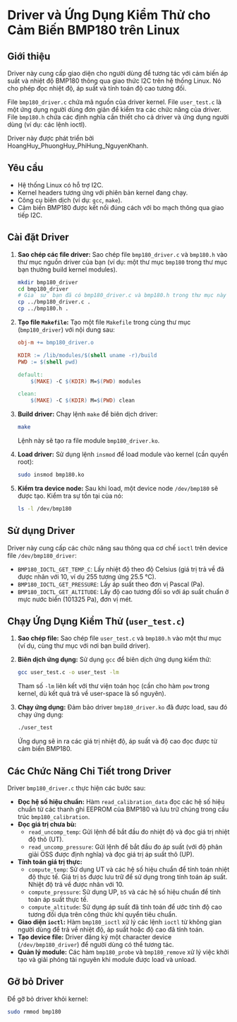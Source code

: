 # Driver và Ứng Dụng Kiểm Thử cho Cảm Biến BMP180 trên Linux

## Giới thiệu

Driver này cung cấp giao diện cho người dùng để tương tác với cảm biến áp suất và nhiệt độ BMP180 thông qua giao thức I2C trên hệ thống Linux. Nó cho phép đọc nhiệt độ, áp suất và tính toán độ cao tương đối.

File `bmp180_driver.c` chứa mã nguồn của driver kernel.
File `user_test.c` là một ứng dụng người dùng đơn giản để kiểm tra các chức năng của driver.
File `bmp180.h` chứa các định nghĩa cần thiết cho cả driver và ứng dụng người dùng (ví dụ: các lệnh ioctl).

Driver này được phát triển bởi HoangHuy\_PhuongHuy\_PhiHung\_NguyenKhanh.

## Yêu cầu

* Hệ thống Linux có hỗ trợ I2C.
* Kernel headers tương ứng với phiên bản kernel đang chạy.
* Công cụ biên dịch (ví dụ: `gcc`, `make`).
* Cảm biến BMP180 được kết nối đúng cách với bo mạch thông qua giao tiếp I2C.

## Cài đặt Driver

1.  **Sao chép các file driver:** Sao chép file `bmp180_driver.c` và `bmp180.h` vào thư mục nguồn driver của bạn (ví dụ: một thư mục `bmp180` trong thư mục bạn thường build kernel modules).

    ```bash
    mkdir bmp180_driver
    cd bmp180_driver
    # Giả sử bạn đã có bmp180_driver.c và bmp180.h trong thư mục này
    cp ../bmp180_driver.c .
    cp ../bmp180.h .
    ```

2.  **Tạo file `Makefile`:** Tạo một file `Makefile` trong cùng thư mục (`bmp180_driver`) với nội dung sau:

    ```makefile
    obj-m += bmp180_driver.o

    KDIR := /lib/modules/$(shell uname -r)/build
    PWD := $(shell pwd)

    default:
        $(MAKE) -C $(KDIR) M=$(PWD) modules

    clean:
        $(MAKE) -C $(KDIR) M=$(PWD) clean
    ```

3.  **Build driver:** Chạy lệnh `make` để biên dịch driver:

    ```bash
    make
    ```

    Lệnh này sẽ tạo ra file module `bmp180_driver.ko`.

4.  **Load driver:** Sử dụng lệnh `insmod` để load module vào kernel (cần quyền root):

    ```bash
    sudo insmod bmp180.ko
    ```

5.  **Kiểm tra device node:** Sau khi load, một device node `/dev/bmp180` sẽ được tạo. Kiểm tra sự tồn tại của nó:

    ```bash
    ls -l /dev/bmp180
    ```

## Sử dụng Driver

Driver này cung cấp các chức năng sau thông qua cơ chế `ioctl` trên device file `/dev/bmp180_driver`:

* `BMP180_IOCTL_GET_TEMP_C`: Lấy nhiệt độ theo độ Celsius (giá trị trả về đã được nhân với 10, ví dụ 255 tương ứng 25.5 °C).
* `BMP180_IOCTL_GET_PRESSURE`: Lấy áp suất theo đơn vị Pascal (Pa).
* `BMP180_IOCTL_GET_ALTITUDE`: Lấy độ cao tương đối so với áp suất chuẩn ở mực nước biển (101325 Pa), đơn vị mét.

## Chạy Ứng Dụng Kiểm Thử (`user_test.c`)

1.  **Sao chép file:** Sao chép file `user_test.c` và `bmp180.h` vào một thư mục (ví dụ, cùng thư mục với nơi bạn build driver).

2.  **Biên dịch ứng dụng:** Sử dụng `gcc` để biên dịch ứng dụng kiểm thử:

    ```bash
    gcc user_test.c -o user_test -lm
    ```

    Tham số `-lm` liên kết với thư viện toán học (cần cho hàm `pow` trong kernel, dù kết quả trả về user-space là số nguyên).

3.  **Chạy ứng dụng:** Đảm bảo driver `bmp180_driver.ko` đã được load, sau đó chạy ứng dụng:

    ```bash
    ./user_test
    ```

    Ứng dụng sẽ in ra các giá trị nhiệt độ, áp suất và độ cao đọc được từ cảm biến BMP180.

## Các Chức Năng Chi Tiết trong Driver

Driver `bmp180_driver.c` thực hiện các bước sau:

* **Đọc hệ số hiệu chuẩn:** Hàm `read_calibration_data` đọc các hệ số hiệu chuẩn từ các thanh ghi EEPROM của BMP180 và lưu trữ chúng trong cấu trúc `bmp180_calibration`.
* **Đọc giá trị chưa bù:**
    * `read_uncomp_temp`: Gửi lệnh để bắt đầu đo nhiệt độ và đọc giá trị nhiệt độ thô (UT).
    * `read_uncomp_pressure`: Gửi lệnh để bắt đầu đo áp suất (với độ phân giải OSS được định nghĩa) và đọc giá trị áp suất thô (UP).
* **Tính toán giá trị thực:**
    * `compute_temp`: Sử dụng UT và các hệ số hiệu chuẩn để tính toán nhiệt độ thực tế. Giá trị `b5` được lưu trữ để sử dụng trong tính toán áp suất. Nhiệt độ trả về được nhân với 10.
    * `compute_pressure`: Sử dụng UP, `b5` và các hệ số hiệu chuẩn để tính toán áp suất thực tế.
    * `compute_altitude`: Sử dụng áp suất đã tính toán để ước tính độ cao tương đối dựa trên công thức khí quyển tiêu chuẩn.
* **Giao diện `ioctl`:** Hàm `bmp180_ioctl` xử lý các lệnh `ioctl` từ không gian người dùng để trả về nhiệt độ, áp suất hoặc độ cao đã tính toán.
* **Tạo device file:** Driver đăng ký một character device (`/dev/bmp180_driver`) để người dùng có thể tương tác.
* **Quản lý module:** Các hàm `bmp180_probe` và `bmp180_remove` xử lý việc khởi tạo và giải phóng tài nguyên khi module được load và unload.

## Gỡ bỏ Driver

Để gỡ bỏ driver khỏi kernel:

```bash
sudo rmmod bmp180
```
